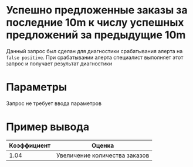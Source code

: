 # Успешно предложенные заказы за последние 10m к числу успешных предложений за предыдущие 10m
Данный запрос был сделан для диагностики срабатывания алерта на `false positive`. При срабатывании алерта специалист выполняет этот запрос и получает результат диагностики
# Параметры
Запрос не требует ввода параметров
# Пример вывода
|Коэффициент|Оценка|
|--|--|
|1.04|Увеличение количества заказов|
